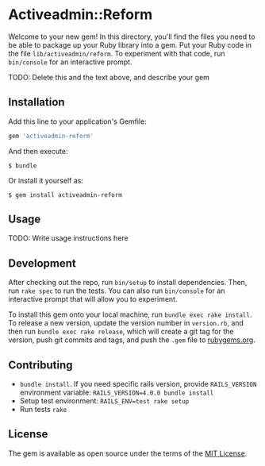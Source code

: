 # Activeadmin::Reform

Welcome to your new gem! In this directory, you'll find the files you need to be able to package up your Ruby library into a gem. Put your Ruby code in the file `lib/activeadmin/reform`. To experiment with that code, run `bin/console` for an interactive prompt.

TODO: Delete this and the text above, and describe your gem

## Installation

Add this line to your application's Gemfile:

```ruby
gem 'activeadmin-reform'
```

And then execute:

    $ bundle

Or install it yourself as:

    $ gem install activeadmin-reform

## Usage

TODO: Write usage instructions here

## Development

After checking out the repo, run `bin/setup` to install dependencies. Then, run `rake spec` to run the tests. You can also run `bin/console` for an interactive prompt that will allow you to experiment.

To install this gem onto your local machine, run `bundle exec rake install`. To release a new version, update the version number in `version.rb`, and then run `bundle exec rake release`, which will create a git tag for the version, push git commits and tags, and push the `.gem` file to [rubygems.org](https://rubygems.org).

## Contributing

* `bundle install`. If you need specific rails version, provide `RAILS_VERSION` environment variable: `RAILS_VERSION=4.0.0 bundle install`
* Setup test environment: `RAILS_ENV=test rake setup`
* Run tests `rake`

## License

The gem is available as open source under the terms of the [MIT License](http://opensource.org/licenses/MIT).

